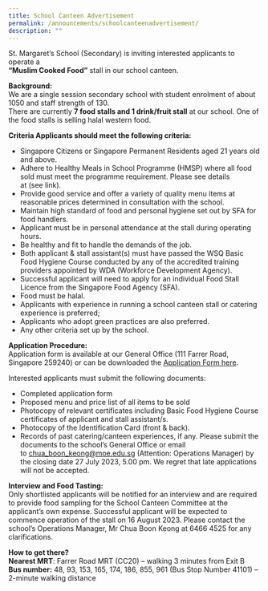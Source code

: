 ```yaml
---
title: School Canteen Advertisement
permalink: /announcements/schoolcanteenadvertisement/
description: ""
---
```

St. Margaret’s School (Secondary) is inviting interested applicants to operate a <br>**“Muslim Cooked
Food”** stall in our school canteen.

**Background:**<br>
We are a single session secondary school with student enrolment of about 1050 and staff strength of 130. <br>
There are currently **7 food stalls and 1 drink/fruit stall** at our school. One of the food stalls is selling halal western food.

**Criteria Applicants should meet the following criteria:**
* Singapore Citizens or Singapore Permanent Residents aged 21 years old and above.
* Adhere to Healthy Meals in School Programme (HMSP) where all food sold must meet
the programme requirement. Please see details at&nbsp;(see&nbsp;link).
* Provide good service and offer a variety of quality menu items at reasonable prices
determined in consultation with the school.
* Maintain high standard of food and personal hygiene set out by SFA for food handlers.
* Applicant must be in personal attendance at the stall during operating hours.
* Be healthy and fit to handle the demands of the job.
* Both applicant &amp; stall assistant(s) must have passed the WSQ Basic Food Hygiene Course conducted by any of the accredited training providers appointed by WDA (Workforce
Development Agency).
* Successful applicant will need to apply for an individual Food Stall Licence from the Singapore Food Agency (SFA).
* Food must be halal.
* Applicants with experience in running a school canteen stall or catering experience is preferred;
*  Applicants who adopt green practices are also preferred.
*  Any other criteria set up by the school.

**Application Procedure:**<br>
Application form is available at our General Office (111 Farrer Road, Singapore 259240) or can be downloaded the [Application Form here](/files/application%20for%20canteen%20stall%20in%20existing%20school.pdf).

Interested applicants must submit the following documents:
* Completed application form
* Proposed menu and price list of all items to be sold
* Photocopy of relevant certificates including Basic Food Hygiene Course certificates of applicant and stall assistant/s.
* Photocopy of the Identification Card (front &amp; back).
* Records of past catering/canteen experiences, if any.
Please submit the documents to the school’s General Office or email
to&nbsp;chua_boon_keong@moe.edu.sg (Attention: Operations Manager) by the closing date 27 July 2023, 5.00 pm. We regret that late applications will not be accepted.

**Interview and Food Tasting:** <br>
Only shortlisted applicants will be notified for an interview and are required to provide
food sampling for the School Canteen Committee at the applicant’s own expense.
Successful applicant will be expected to commence operation of the stall on 16 August 2023. Please contact the school’s Operations Manager, Mr Chua Boon Keong at&nbsp;6466 4525&nbsp;for
any clarifications.

**How to get there?**
<br> **Nearest MRT**: Farrer Road MRT (CC20) – walking 3 minutes from Exit B
<br> **Bus number:** 48, 93, 153, 165, 174, 186, 855, 961 (Bus Stop Number 41101) – 2-minute
walking distance